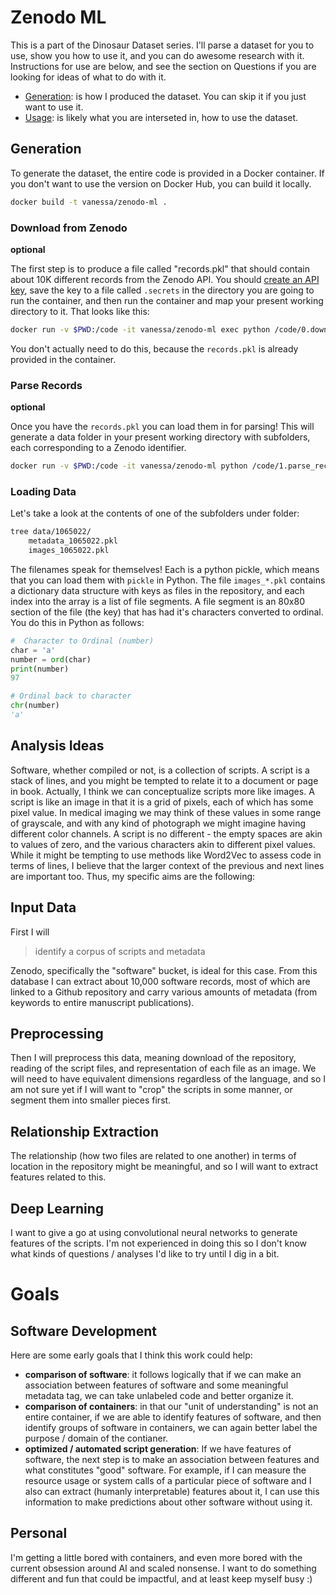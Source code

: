 # Zenodo ML

This is a part of the Dinosaur Dataset series. I'll parse a dataset for you to use, show you
how to use it, and you can do awesome research with it. Instructions for use are below, and
see the section on Questions if you are looking for ideas of what to do with it.

 - [Generation](#generation): is how I produced the dataset. You can skip it if you just want to use it.
 - [Usage](#usage): is likely what you are interseted in, how to use the dataset.


## Generation

To generate the dataset, the entire code is provided in a Docker container. If you don't
want to use the version on Docker Hub, you can build it locally.

```bash
docker build -t vanessa/zenodo-ml .
```

### Download from Zenodo

**optional**

The first step is to produce a file called "records.pkl" that should contain about 10K
different records from the Zenodo API. You should [create an API key](https://zenodo.org/account/settings/applications/tokens/new/), save the key to a file called `.secrets` in the directory you are going to run
the container, and then run the container and map your present working directory to it. 
That looks like this:

```bash
docker run -v $PWD:/code -it vanessa/zenodo-ml exec python /code/0.download_records.py
```

You don't actually need to do this, because the `records.pkl` is already provided in the container.

### Parse Records

**optional**

Once you have the `records.pkl` you can load them in for parsing! This will generate a data
folder in your present working directory with subfolders, each corresponding to a Zenodo identifier.

```bash
docker run -v $PWD:/code -it vanessa/zenodo-ml python /code/1.parse_records.py
```

### Loading Data
Let's take a look at the contents of one of the subfolders under folder:

```bash
tree data/1065022/
    metadata_1065022.pkl    
    images_1065022.pkl    
```

The filenames speak for themselves! Each is a python pickle, which means that you can
load them with `pickle` in Python. The file `images_*.pkl` contains a dictionary data structure
with keys as files in the repository, and each index into the array is a list of file segments.
A file segment is an 80x80 section of the file (the key) that has had it's characters converted
to ordinal. You do this in Python as follows:

```python
#  Character to Ordinal (number)
char = 'a'
number = ord(char)
print(number)
97

# Ordinal back to character
chr(number)
'a'
```

## Analysis Ideas

Software, whether compiled or not, is a collection of scripts. A script is a stack of lines,
and you might be tempted to relate it to a document or page in book. Actually, I think
we can conceptualize scripts more like images. A script is like an image in that it is a grid
of pixels, each of which has some pixel value. In medical imaging we may think of these
values in some range of grayscale, and with any kind of photograph we might imagine having
different color channels. A script is no different - the empty spaces are akin to values of zero,
and the various characters akin to different pixel values. While it might be tempting to use
methods like Word2Vec to assess code in terms of lines, I believe that the larger context of the
previous and next lines are important too. Thus, my specific aims are the following:

## Input Data
First I will

> identify a corpus of scripts and metadata

Zenodo, specifically the "software" bucket, is ideal for this case. From this database
I can extract about 10,000 software records, most of which are linked to a Github repository
and carry various amounts of metadata (from keywords to entire manuscript publications).

## Preprocessing
Then I will preprocess this data, meaning download of the repository, reading of the script files,
and representation of each file as an image. We will need to have equivalent dimensions regardless
of the language, and so I am not sure yet if I will want to "crop" the scripts in some manner,
or segment them into smaller pieces first.

## Relationship Extraction
The relationship (how two files are related to one another) in terms of location in the repository
might be meaningful, and so I will want to extract features related to this.

## Deep Learning
I want to give a go at using convolutional neural networks to generate features of the scripts.
I'm not experienced in doing this so I don't know what kinds of questions / analyses I'd like to try
until I dig in a bit.

# Goals

## Software Development
Here are some early goals that I think this work could help:

 - **comparison of software**: it follows logically that if we can make an association between features of software and some meaningful metadata tag, we can take unlabeled code and better organize it.
 - **comparison of containers**: in that our "unit of understanding" is not an entire container, if we are able to identify features of software, and then identify groups of software in containers, we can again better label the purpose / domain of the contianer.
 - **optimized / automated script generation**: If we have features of software, the next step is to make an association between features and what constitutes "good" software. For example, if I can measure the resource usage or system calls of a particular piece of software and I also can extract (humanly interpretable) features about it, I can use this information to make predictions about other software without using it.

## Personal
I'm getting a little bored with containers, and even more bored with the current obsession around AI and scaled nonsense. I want to do something different and fun that could be impactful, and at least keep myself busy :)


